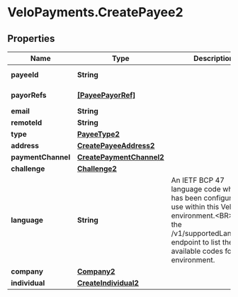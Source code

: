 # VeloPayments.CreatePayee2

## Properties

Name | Type | Description | Notes
------------ | ------------- | ------------- | -------------
**payeeId** | **String** |  | [optional] [readonly] 
**payorRefs** | [**[PayeePayorRef]**](PayeePayorRef.md) |  | [optional] [readonly] 
**email** | **String** |  | 
**remoteId** | **String** |  | 
**type** | [**PayeeType2**](PayeeType2.md) |  | 
**address** | [**CreatePayeeAddress2**](CreatePayeeAddress2.md) |  | 
**paymentChannel** | [**CreatePaymentChannel2**](CreatePaymentChannel2.md) |  | [optional] 
**challenge** | [**Challenge2**](Challenge2.md) |  | [optional] 
**language** | **String** | An IETF BCP 47 language code which has been configured for use within this Velo environment.&lt;BR&gt; See the /v1/supportedLanguages endpoint to list the available codes for an environment.  | [optional] 
**company** | [**Company2**](Company2.md) |  | [optional] 
**individual** | [**CreateIndividual2**](CreateIndividual2.md) |  | [optional] 


